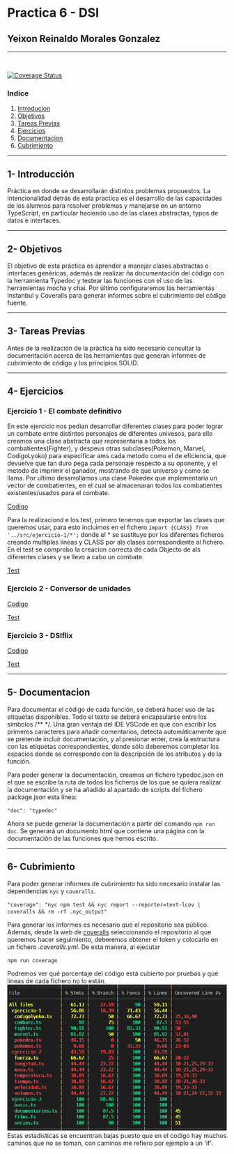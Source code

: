 # Practica 6 - DSI

## Yeixon Reinaldo Morales Gonzalez
---
<br>

[![Coverage Status](https://coveralls.io/repos/github/ULL-ESIT-INF-DSI-2021/ull-esit-inf-dsi-20-21-prct06-generics-solid-Yeixon98/badge.svg?branch=master)](https://coveralls.io/github/ULL-ESIT-INF-DSI-2021/ull-esit-inf-dsi-20-21-prct06-generics-solid-Yeixon98?branch=master)

### Indice
1. [Introducion](Intro)
2. [Objetivos](Obj)
3. [Tareas Previas](TP)
4. [Ejercicios](Ejer)
5. [Documentacion](Docs)
6. [Cubrimiento](Cover)

***

## 1- Introducción <a name="Intro"></a>

Práctica en donde se desarrollarán distintos problemas propuestos. La intencionalidad detrás de esta practica es el desarrollo de las capacidades de los alumnos para resolver problemas y manejarse en un entorno TypeScript, en particular haciendo uso de las clases abstractas, typos de datos e interfaces.

***
## 2- Objetivos <a name="Obj"></a>

El objetivo de esta práctica es aprender a manejar clases abstractas e interfaces genéricas, además de realizar ña documentación del código con la herramienta Typedoc y testear las funciones con el uso de las herramientas mocha y chai. Por último configuraremos las herramientas Instanbul y Coveralls para generar informes sobre el cubrimiento del código fuente.

***
## 3- Tareas Previas <a name="TP"></a>

Antes de la realización de la práctica ha sido necesario consultar la documentación acerca de las herramientas que generan informes de cubrimiento de código y los principios SOLID.

***
## 4- Ejercicios <a name="Ejer"></a>

### Ejercicio 1 - El combate definitivo

En este ejercicio nos pedian desarrollar diferentes clases para poder lograr un combate entre distintos personajes de diferentes univesos, para ello creamos una clase abstracta
que representaria a todos los combatientes(Fighter), y despeus otras subclases(Pokemon, Marvel, CodigoLyoko) para especificar ams cada metodo como el de eficiencia, que devuelve que tan duro pega cada personaje respecto a su oponente, y el metodo de imprimir el ganador, mostrando de que universo y como se llama.
Por ultimo desarrollamos una clase Pokedex que implementaria un vector de combatientes, en el cual se almacenaran todos los combatientes existentes/usados para el combate.

[Codigo](https://github.com/ULL-ESIT-INF-DSI-2021/ull-esit-inf-dsi-20-21-prct06-generics-solid-Yeixon98/tree/master/src/ejercicio-1)

Para la realizaciond e los test, primero tenemos que exportar las clases que queremos usar, para esto incluimos en el fichero ```import {CLASS} from '../src/ejercicio-1/*';```
donde el * se sustituye por los diferentes ficheros creando multiples lineas y CLASS por als clases correspondiente al fichero. En el test se comprobo la creacion correcta de cada Objecto de als diferentes clases y se llevo a cabo un combate.

[Test](https://github.com/ULL-ESIT-INF-DSI-2021/ull-esit-inf-dsi-20-21-prct06-generics-solid-Yeixon98/blob/master/tests/ejercicio-1.spec.ts)

### Ejercicio 2 - Conversor de unidades

[Codigo](https://github.com/ULL-ESIT-INF-DSI-2021/ull-esit-inf-dsi-20-21-prct06-generics-solid-Yeixon98/tree/master/src/ejercicio-2)

[Test](https://github.com/ULL-ESIT-INF-DSI-2021/ull-esit-inf-dsi-20-21-prct06-generics-solid-Yeixon98/blob/master/tests/ejercicio-2.spec.ts)

### Ejercicio 3 - DSIflix

[Codigo](https://github.com/ULL-ESIT-INF-DSI-2021/ull-esit-inf-dsi-20-21-prct06-generics-solid-Yeixon98/tree/master/src/ejercicio-3)

[Test](https://github.com/ULL-ESIT-INF-DSI-2021/ull-esit-inf-dsi-20-21-prct06-generics-solid-Yeixon98/blob/master/tests/ejercicio-3.spec.ts)

***
## 5- Documentacion <a name="Docs"></a>

Para documentar el código de cada función, se deberá hacer uso de las etiquetas disponibles. Todo el texto se deberá encapsularse entre los símbolos /** */. Una gran ventaja del IDE VSCode es que con escribir los primeros caracteres para añadir comentarios, detecta automáticamente que se pretende incluir documentación, y al presionar enter, crea la estructura con las etiquetas correspondientes, donde sólo deberemos completar los espacios donde se corresponde con la descripción de los atributos y de la función.

Para poder generar la documentación, creamos un fichero typedoc.json en el que se escribe la ruta de todos los ficheros de los que se quiera realizar la documentación y se ha añadido al apartado de scripts del fichero package.json esta línea:

```
"doc": "typedoc"
```

Ahora se puede generar la documentación a partir del comando `npm run doc`. Se generará un documento html que contiene una página con la documentación de las funciones que hemos escrito.

***
## 6- Cubrimiento <a name="Cover"></a>

Para poder generar informes de cubrimiento ha sido necesario instalar las dependencias `nyc` y `coveralls`.

```
"coverage": "nyc npm test && nyc report --reporter=text-lcov | coveralls && rm -rf .nyc_output"
```

Para generar los informes es necesario que el repositorio sea público. Además, desde la web de [coveralls](https://coveralls.io/) seleccionando el repositorio al que queremos hacer seguimiento, deberemos obtener el token y colocarlo en un fichero _.coveralls.yml_. De esta manera, al ejecutar

```
npm run coverage
```

Podremos ver qué porcentaje del código está cubierto por pruebas y qué líneas de cada fichero no lo están.
![Estadisticas de Cubrimiento](./assets/coveralls.PNG)
Estas estadisticas se encuentran bajas puesto que en el codigo hay muchos caminos que no se toman, con caminos me refiero por ejemplo a un 'if'.
